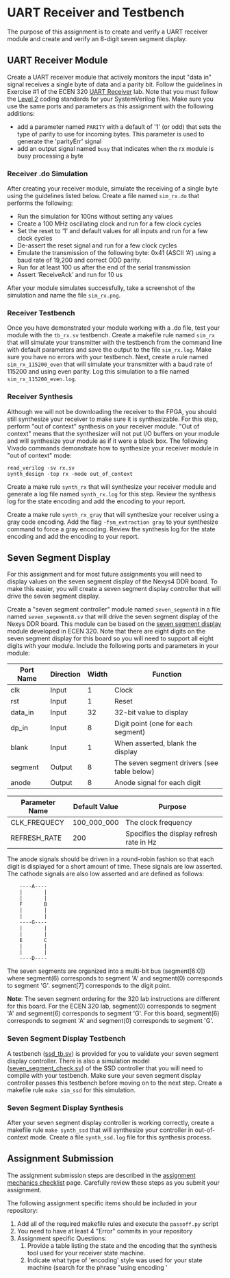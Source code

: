 
# UART Receiver and Testbench

The purpose of this assignment is to create and verify a UART receiver module and create and verify an 8-digit seven segment display.
<!--
They won't have had much experience with testbenches at this point. Change the assignment to:
- Focus on synthesis logs and synthesis options
- 
-->

## UART Receiver Module

Create a UART receiver module that actively monitors the input "data in" signal receives a single byte of data and a parity bit.
Follow the guidelines in Exercise #1 of the ECEN 320 [UART Receiver](https://byu-cpe.github.io/ecen320/labs/rx-lab/#exercise-1---asynchronous-receiver-module) lab.
Note that you must follow the [Level 2](../resources/coding_standard.md#level-2) coding standards for your SystemVerilog files.
Make sure you use the same ports and parameters as this assignment with the following additions:
  * add a parameter named `PARITY` with a default of '1' (or odd) that sets the type of parity to use for incoming bytes. This parameter is used to generate the 'parityErr' signal
  * add an output signal named `busy` that indicates when the rx module is busy processing a byte

<!-- 
Create your receiver with the following ports and parameters

| Port Name | Direction | Width | Function |
| ---- | ---- | ---- | ----  |
| clk | Input | 1 | Clock |
| rst | Input | 1 | Reset |
| din | Input | 1 | RX input signal |
| dout | Output | 8 | Received data values |
| busy | Output | 1 | Indicates that the transmitter is in the middle of a transmit |
| data_strobe | Output | 1 | Indicates that a new data value has been received |
| rx_error | Output | 1 | Indicates that there was an error when receiving |

| Parameter Name | Default Value | Purpose |
| ---- | ---- | ---- |
| CLK_FREQUENCY | 100_000_000 | Specify the clock frequency |
| BAUD_RATE  | 19_200 | Specify the receiver baud rate |
| PARITY | 1 | Specify the parity bit (0 = even, 1 = odd) |

Design your receiver such that:
* The 'busy' signal is asserted whenever you are in the middle of a transmission
* The 'rst' signal will initialize the internal state machine to idle
* Provide a single cycle 'data_strobe' signal when you have received a new data value. The `dout` signal should have the new data value when the `data_strobe` signal is asserted.
* When your state machine is reset, it should check to make sure the 'din' input is '1' before going to an IDLE state and accepting received data. The purpose of this is to avoid the case when the input line starts out low on reset.
* Set the `rx_error` signal low every time you start a new transaction. When a transaction is complete, set the `rx_error` signal to '1' if any of the three conditions occur:
  * A '0' is not sampled in the _middle_ of the first start bit
  * The received parity is incorrect
  * A stop bit is not received (i.e., you do not receive a '1' in the _middle_ of the stop bit) 
  -->

<!--
    If you get a reset and the input din is a '0' then you should go to some sort of "Startup" type state that just sits there and waits until din goes high. Once din goes high you can go into an idle state to wait for din to go to 0 again. The reason for this is that you do not want to just immediately start receiveing a character upon reset. You want to start up in a known state.
-->

### Receiver .do Simulation

After creating your receiver module, simulate the receiving of a single byte using the guidelines listed below.
Create a file named `sim_rx.do` that performs the following:
  * Run the simulation for 100ns without setting any values
  * Create a 100 MHz oscillating clock and run for a few clock cycles
  * Set the reset to ‘1’ and default values for all inputs and run for a few clock cycles
  * De-assert the reset signal and run for a few clock cycles
  * Emulate the transmission of the following byte: 0x41 (ASCII ‘A’) using a baud rate of 19,200 and correct ODD parity.
  * Run for at least 100 us after the end of the serial transmission
  * Assert ‘ReceiveAck’ and run for 10 us

After your module simulates successfully, take a screenshot of the simulation and name the file `sim_rx.png`.

### Receiver Testbench

Once you have demonstrated your module working with a .do file, test your module with the `tb_rx.sv` testbench.
Create a makefile rule named `sim_rx` that will simulate your transmitter with the testbench from the command line with default parameters and save the output to the file `sim_rx.log`.
Make sure you have no errors with your testbench.
Next, create a rule named `sim_rx_115200_even` that will simulate your transmitter with a baud rate of 115200 and using even parity. 
Log this simulation to a file named `sim_rx_115200_even.log`.

<!-- 
Create a dedicated testbench for your receiver with the following requirements:
  * Provide the parameters of BAUD_RATE and PARITY to your receiver module so you can change the baud rate and parity in your testbench
  * Provide a testbench parameter `NUMBER_OF_CHARS` with a default value of 10 that indicates the number of characters to transmit    
  * Instance your UART transmitter from the first assignment and set the parameters of your transmitter based on the parameters of your top-level testbench
  * Instance your receiver module and hook up the transmitter to the receiver (set the parameters of your receiver)
    * Hook up the 'transmit out' signal from the transmitter to the 'receive in' signal of the receiver (simulate a loop back)
  * Generate a free oscillating clock
  * Create a testbench task that takes as input an 8-bit value to send. Write this task to do the following:
    * Set the value to send based on the parameter of the task
    * Assert the transmitter start signal
    * Make sure that the transmitter busy signal is asserted
    * Wait until the transmitter is no longer busy and print a message based on the value received by the receiver:
      * Print an "ok" message if the value received is the same as the value sent
      * Print an "error" message if the value received is not the same as the value sent
  * Create an `initial` block that manages the testbench as follows:
    * Provide a few clocks to the receiver/transmitter with undefined inputs. This should put both modules in a bad state
    * Provide initial default values for the inputs to your modules (but do not start the receiver)
    * Provide a few more clocks to clock in these inputs
    * Issue a reset by waiting a few clock cycles, issuing the reset for a few clock cycles, and then deasserting the reset
    * Create a loop that iterates `NUMBER_OF_CHARS` as follows:
      * Wait a random number of clock cycles before starting a transmission (you can choose the range)
      * Call the task to send a random 8-bit value
    * End the simulation with `$stop`

You may want to review the [testbench](../tx_sim/tx_tb.sv) that was created for you in the previous assignment as an example to get started.
 -->

### Receiver Synthesis

Although we will not be downloading the receiver to the FPGA, you should still synthesize your receiver to make sure it is synthesizable.
For this step, perform "out of context" synthesis on your receiver module.
"Out of context" means that the synthesizer will not put I/O buffers on your module and will synthesize your module as if it were a black box.
The following Vivado commands demonstrate how to synthesize your receiver module in "out of context" mode:

```
read_verilog -sv rx.sv
synth_design -top rx -mode out_of_context
```
Create a make rule `synth_rx` that will synthesize your receiver module and generate a log file named `synth_rx.log` for this step.
Review the synthesis log for the state encoding and add the encoding to your report.

Create a make rule `synth_rx_gray` that will synthesize your receiver using a gray code encoding.
Add the flag `-fsm_extraction gray` to your synthesize command to force a gray encoding.
Review the synthesis log for the state encoding and add the encoding to your report.

## Seven Segment Display

For this assignment and for most future assignments you will need to display values on the seven segment display of the Nexys4 DDR board.
To make this easier, you will create a seven segment display controller that will drive the seven segment display.

Create a "seven segment controller" module named `seven_segment8` in a file named `seven_segement8.sv` that will drive the seven segment display of the Nexys DDR board. 
This module can be based on the [seven segment display](https://byu-cpe.github.io/ecen320/labs/multi-segment/) module developed in ECEN 320.
Note that there are eight digits on the seven segment display for this board so you will need to support all eight digits with your module. 
Include the following ports and parameters in your module:

| Port Name | Direction | Width | Function |
| ---- | ---- | ---- | ----  |
| clk | Input | 1 | Clock |
| rst | Input | 1 | Reset |
| data_in | Input | 32 | 32-bit value to display |
| dp_in | Input | 8 | Digit point (one for each segment) |
| blank | Input | 1 | When asserted, blank the display |
| segment | Output | 8 | The seven segment drivers (see table below) |
| anode | Output | 8 | Anode signal for each digit |

| Parameter Name | Default Value | Purpose |
| ---- | ---- | ---- |
| CLK_FREQUECY | 100_000_000 | The clock frequency |
| REFRESH_RATE  | 200 | Specifies the display refresh rate in Hz  |
 
<!-- 
| Port Name | Direction | Width | Function |
| ---- | ---- | ---- | ----  |
| clk | Input | 1 | Clock |
| rst | Input | 1 | Reset |
| display_val | Input | 32 | 32-bit value to display |
| dp | Input | 8 | Digit point (one for each segment) |
| blank | Input | 1 | When asserted, blank the display |
| segments | Output | 7 | The seven segment drivers (see table below) |
| dp_out | Output | 1 | The output digit point driver signal |
| an_out | Output | 8 | Anode signal for each segment |

| Parameter Name | Default Value | Purpose |
| ---- | ---- | ---- |
| CLK_FREQUECY | 100_000_000 | The clock frequency |
| MIN_SEGMENT_DISPLAY_US  | 10_000 | The amount of time to display each digit  |
 -->

The anode signals should be driven in a round-robin fashion so that each digit is displayed for a short amount of time.
These signals are low asserted. 
The cathode signals are also low asserted and are defined as follows:

```
    ----A----
    |       |
    |       |
    F       B
    |       |
    |       |
    ----G----
    |       |
    |       |
    E       C
    |       |
    |       |
    ----D----
```

The seven segments are organized into a multi-bit bus (segment[6:0]) where segment(6) corresponds to segment 'A' and segment(0) corresponds to segment 'G'.
segment[7] corresponds to the digit point.

**Note**: The seven segment ordering for the 320 lab instructions are different for this board.
For the ECEN 320 lab, segment(0) corresponds to segment 'A' and segment(6) corresponds to segment 'G'.
For this board, segment(6) corresponds to segment 'A' and segment(0) corresponds to segment 'G'.

### Seven Segment Display Testbench

A testbench ([ssd_tb.sv](ssd_tb.sv)) is provided for you to validate your seven segment display controller.
There is also a simulation model ([seven_segment_check.sv](seven_segment_check.sv)) of the SSD controller that you will need to compile with your testbench.
Make sure your seven segment display controller passes this testbench before moving on to the next step.
Create a makefile rule `make sim_ssd` for this simulation.

### Seven Segment Display Synthesis

After your seven segment display controller is working correctly, create a makefile rule `make synth_ssd` that will synthesize your controller in out-of-context mode.
Create a file `synth_ssd.log` file for this synthesis process.

## Assignment Submission

The assignment submission steps are described in the [assignment mechanics checklist](../resources/assignment_mechanics.md#assignment-submission-checklist) page.
Carefully review these steps as you submit your assignment.

The following assignment specific items should be included in your repository:

1. Add all of the required makefile rules and execute the `passoff.py` script
1. You need to have at least 4 "Error" commits in your repository
2. Assignment specific Questions:
    1. Provide a table listing the state and the encoding that the synthesis tool used for your receiver state machine.
    1. Indicate what type of 'encoding' style was used for your state machine (search for the phrase "using encoding '<style>' in module '<module>'" in the synthesis log file)
    1. Indicate the total number of "cells" generated by the synthesis tool

<!--
Future Changes:
* Have them read through the testbench in some detail and answer questions about the testbench. They are not writing testbenches but I should ask them to read through it and understand it.
* The synthesis tool couldn't extract a FSM from some students. Need to figure out what is going on. Perhaps make a requirement that it has to find it?
-->